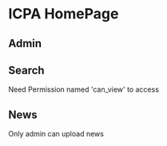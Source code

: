 # ICPA HomePage

## Admin

## Search
Need Permission named 'can_view' to access

## News
Only admin can upload news